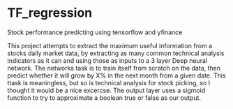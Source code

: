 # TF_regression
Stock performance predicting using tensorflow and yfinance

This project attempts to extract the maximum useful information from a stocks daily market data, 
by extracting as many common technical analysis indicators as it can and using those as inputs to 
a 3 layer Deep neural network. The networks task is to train itself from scratch on the data, then 
predict whether it will grow by X% in the next month from a given date. This ttask is meaningless, but
so is technical analysis for stock picking, so I thought it would be a nice excercse. 
The output layer uses a sigmoid function to try to approximate a boolean true or false as our output.  
